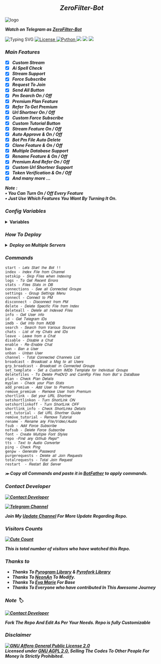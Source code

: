 <h2 align="center">
    <i>ZeroFilter-Bot</i>
</h2>

<img src="https://envs.sh/7gW.jpg" alt="logo" target="/blank">

_**Watch on Telegram as [ZeroFilter-Bot](https://t.me/zerofilterbot)**_

![Typing SVG](https://readme-typing-svg.herokuapp.com/?lines=ZERO+FILTER+BOT+!!;CREATED+BY+MYSELFNEON+⚡;CODED+WITH+ADVANCED+FEATURES+📝&color=00FF00)
<a href="https://github.com/MyselfNeon/NeonFilter-Bot/blob/master/LICENSE"> <img src="https://img.shields.io/badge/License- GPL 2.0 license -blueviolet?style=for-the-badge" alt="License" /> </a>
<a href="https://www.python.org/"> <img src="https://img.shields.io/badge/Written%20in-Python-skyblue?style=for-the-badge&logo=python" alt="Python" /> </a>
<a href="https://pypi.org/project/Pyrogram/"> <img src="https://img.shields.io/pypi/v/pyrogram?color=white&label=pyrogram&logo=python&logoColor=blue&style=for-the-badge" /></a>
<a href="https://github.com/Myselfneon/NeonFilter-Bot"> <img src="https://img.shields.io/github/repo-size/myselfneon/NeonFilter-bot?color=skyblue&logo=github&logoColor=blue&style=for-the-badge" /></a>
<a href="https://github.com/MyselfNeon/NeonFilter-Bot"> <img src="https://img.shields.io/github/last-commit/MyselfNeon/NeonFilter-Bot?color=black&logo=github&logoColor=black&style=for-the-badge" /></a>

### _Main Features_
<b><i>
- [x] Custom Stream
- [x] Ai Spell Check 
- [x] Stream Support
- [x] Force Subscribe
- [x] Request To Join
- [x] Send All Button
- [x] Pm Search On / Off
- [x] Premium Plan Feature
- [x] Refer To Get Premium
- [x] Url Shortner On / Off
- [x] Custom Force Subscribe
- [x] Custom Tutorial Button
- [x] Stream Feature On / Off
- [x] Auto Approve & On / Off
- [x] Bot Pm File Auto Delete
- [x] Clone Feature & On / Off 
- [x] Multiple Database Support
- [x] Rename Feature & On / Off
- [x] Premium And Refer On / Off   
- [x] Custom Url Shortner Support
- [x] Token Verification & On / Off 
- [x] And many more ...

Note :   
• You Can Turn On / Off Every Feature  
• Just Use Which Features You Want By Turning It On.  
</i></b>

### _Config Variables_

<details><summary><b>Variables</summary></b></summary>

* [`API_ID`] - _**From  <a href='https://my.telegram.org/'>Telegram Auth**_</a>
* [`API_HASH`] - _**From <a href='https://my.telegram.org/'>Telegram Auth**_</a>
* [`BOT_TOKEN`] - _**From <a href='https://t.me/botfather'>BotFather**_</a>
* [`ADMINS`] - **_Username or ID of Admin. `Separate multiple IDs by space`_**
* [`DB_URL`] - _**Your<a href='https://cloud.mongodb.com/'> MongoDB Url**_</a>
* [`DB_NAME`] - _**Your <a href='https://cloud.mongodb.com/'>MongoDB database Name**_</a> _`Optional`_
* [`LOG_CHANNEL`] - _**Bot Log Channel. Id startswith -100**_
* [`CHANNELS`] - _**This Is File Channel, Username or ID of channel or group.`Separate multiple IDs by space`**_
</details>

### _How To Deploy_

<details><summary><b><i>Deploy on Multiple Servers</i></summary></b></summary>

<details><summary><b><i>Deploy To Heroku</i></b></summary>
<p>
<br>
<a href="https://heroku.com/deploy?template=https://github.com/MyselfNeon/NeonFilter-Bot">
  <img src="https://www.herokucdn.com/deploy/button.svg" alt="Deploy To Heroku">
</a>
</p>
</details>

<details><summary><b><i>Deploy To Koyeb</i></b></summary>
<i>The fastest way to deploy the application is to click the Deploy to Koyeb button below.</i>

[![Deploy to Koyeb](https://www.koyeb.com/static/images/deploy/button.svg)](https://app.koyeb.com/deploy?type=git&repository=https://github.com/MyselfNeon/NeonFilter-Bot)
</details>

<details><summary><b><i>Deploy on Railway</i></b></summary>
<a href="https://railway.app/new/template/y0ryFO">
<img src="https://railway.app/button.svg" alt="Deploy on Railway">
</a>
</details>

<details><summary><i><b>Deploy To Render</b></i></summary>
<br>
<a href="https://render.com/deploy?repo=https://github.com/MyselfNeon/NeonFilter-Bot">
<img src="https://render.com/images/deploy-to-render-button.svg" alt="Deploy to Render">
</a>
</details>

<details><summary><b><i>Deploy To VPS</i></b></summary>
<p>
<pre>
Use VPS Branch
git clone https://github.com/MyselfNeon/NeonFilter-Bot
# Install Packages
pip3 install -U -r requirements.txt
Edit config.py with variables as given below then run bot
python3 bot.py
</pre>
</p>
</details>

</details>

### _Commands_
```
start - 𝐿𝑒𝑡𝑠 𝑆𝑡𝑎𝑟𝑡 𝑡ℎ𝑒 𝐵𝑜𝑡 !!
index - 𝐼𝑛𝑑𝑒𝑥 𝐹𝑖𝑙𝑒 𝑓𝑟𝑜𝑚 𝐶ℎ𝑎𝑛𝑛𝑒𝑙
setskip - 𝑆𝑘𝑖𝑝 𝐹𝑖𝑙𝑒𝑠 𝑤ℎ𝑒𝑛 𝐼𝑛𝑑𝑒𝑥𝑖𝑛𝑔
logs - 𝑇𝑜 𝐺𝑒𝑡 𝑅𝑒𝑐𝑒𝑛𝑡 𝐸𝑟𝑟𝑜𝑟𝑠
stats - 𝐹𝑖𝑙𝑒𝑠 𝑆𝑡𝑎𝑡𝑠 𝑖𝑛 𝐷𝐵
connections - 𝑆𝑒𝑒 𝑎𝑙𝑙 𝐶𝑜𝑛𝑛𝑒𝑐𝑡𝑒𝑑 𝐺𝑟𝑜𝑢𝑝𝑠
settings - 𝐺𝑟𝑜𝑢𝑝 𝑆𝑒𝑡𝑡𝑖𝑛𝑔𝑠 𝑀𝑒𝑛𝑢
connect - 𝐶𝑜𝑛𝑛𝑒𝑐𝑡 𝑡𝑜 𝑃𝑀
disconnect - 𝐷𝑖𝑠𝑐𝑜𝑛𝑛𝑒𝑐𝑡 𝑓𝑟𝑜𝑚 𝑃𝑀
delete - 𝐷𝑒𝑙𝑒𝑡𝑒 𝑆𝑝𝑒𝑐𝑖𝑓𝑖𝑐 𝐹𝑖𝑙𝑒 𝑓𝑟𝑜𝑚 𝐼𝑛𝑑𝑒𝑥
deleteall - 𝐷𝑒𝑙𝑒𝑡𝑒 𝑎𝑙𝑙 𝐼𝑛𝑑𝑒𝑥𝑒𝑑 𝐹𝑖𝑙𝑒𝑠
info - 𝐺𝑒𝑡 𝑈𝑠𝑒𝑟 𝑖𝑛𝑓𝑜
id - 𝐺𝑒𝑡 𝑇𝑒𝑙𝑒𝑔𝑟𝑎𝑚 𝐼𝐷𝑠
imdb - 𝐺𝑒𝑡 𝐼𝑛𝑓𝑜 𝑓𝑟𝑜𝑚 𝐼𝑀𝐷𝐵
search - 𝑆𝑒𝑎𝑟𝑐ℎ 𝑓𝑟𝑜𝑚 𝑉𝑎𝑟𝑖𝑜𝑢𝑠 𝑆𝑜𝑢𝑟𝑐𝑒𝑠
chats - 𝐿𝑖𝑠𝑡 𝑜𝑓 𝑚𝑦 𝐶ℎ𝑎𝑡𝑠 𝑎𝑛𝑑 𝐼𝐷𝑠
leave - 𝐿𝑒𝑎𝑣𝑒 𝑓𝑟𝑜𝑚 𝑎 𝐶ℎ𝑎𝑡
disable - 𝐷𝑖𝑠𝑎𝑏𝑙𝑒 𝑎 𝐶ℎ𝑎𝑡
enable - 𝑅𝑒-𝐸𝑛𝑎𝑏𝑙𝑒 𝐶ℎ𝑎𝑡
ban - 𝐵𝑎𝑛 𝑎 𝑈𝑠𝑒𝑟
unban - 𝑈𝑛𝑏𝑎𝑛 𝑈𝑠𝑒𝑟
channel - 𝑇𝑜𝑡𝑎𝑙 𝐶𝑜𝑛𝑛𝑒𝑐𝑡𝑒𝑑 𝐶ℎ𝑎𝑛𝑛𝑒𝑙𝑠 𝐿𝑖𝑠𝑡
broadcast - 𝐵𝑟𝑜𝑎𝑑𝑐𝑎𝑠𝑡 𝑎 𝑀𝑠𝑔 𝑡𝑜 𝑎𝑙𝑙 𝑈𝑠𝑒𝑟𝑠
grp_broadcast - 𝐵𝑟𝑜𝑎𝑑𝑐𝑎𝑠𝑡 𝑖𝑛 𝐶𝑜𝑛𝑛𝑒𝑐𝑡𝑒𝑑 𝐺𝑟𝑜𝑢𝑝𝑠
set_template - 𝑆𝑒𝑡 𝑎 𝐶𝑢𝑠𝑡𝑜𝑚 𝐼𝑀𝐷𝑏 𝑇𝑒𝑚𝑝𝑙𝑎𝑡𝑒 𝑓𝑜𝑟 𝐼𝑛𝑑𝑖𝑣𝑖𝑑𝑢𝑎𝑙 𝐺𝑟𝑜𝑢𝑝𝑠
deletefiles - 𝑇𝑜 𝐷𝑒𝑙𝑒𝑡𝑒 𝑃𝑟𝑒𝐷𝑉𝐷 𝑎𝑛𝑑 𝐶𝑎𝑚𝑅𝑖𝑝 𝐹𝑖𝑙𝑒𝑠 𝑓𝑟𝑜𝑚 𝐵𝑜𝑡'𝑠 𝐷𝑎𝑡𝑎𝐵𝑎𝑠𝑒
plan - 𝐶ℎ𝑒𝑐𝑘 𝑃𝑙𝑎𝑛 𝐷𝑒𝑡𝑎𝑖𝑙𝑠
myplan - 𝐶ℎ𝑒𝑐𝑘 𝑦𝑜𝑢𝑟 𝑃𝑙𝑎𝑛 𝑆𝑡𝑎𝑡𝑠
add_premium - 𝐴𝑑𝑑 𝑈𝑠𝑒𝑟 𝑡𝑜 𝑃𝑟𝑒𝑚𝑖𝑢𝑚
remove_premium - 𝑅𝑒𝑚𝑜𝑣𝑒 𝑈𝑠𝑒𝑟 𝑓𝑟𝑜𝑚 𝑃𝑟𝑒𝑚𝑖𝑢𝑚
shortlink - 𝑆𝑒𝑡 𝑦𝑜𝑢𝑟 𝑈𝑅𝐿 𝑆ℎ𝑜𝑟𝑡𝑛𝑒𝑟
setshortlinkon - 𝑇𝑢𝑟𝑛 𝑆ℎ𝑜𝑟𝑡𝐿𝑖𝑛𝑘 𝑂𝑁
setshortlinkoff - 𝑇𝑢𝑟𝑛 𝑆ℎ𝑜𝑟𝑡𝐿𝑖𝑛𝑘 𝑂𝐹𝐹
shortlink_info - 𝐶ℎ𝑒𝑐𝑘 𝑆ℎ𝑜𝑟𝑡𝐿𝑖𝑛𝑘𝑠 𝐷𝑒𝑡𝑎𝑖𝑙𝑠
set_tutorial - 𝑆𝑒𝑡 𝑈𝑅𝐿 𝑆ℎ𝑜𝑟𝑡𝑛𝑒𝑟 𝐺𝑢𝑖𝑑𝑒
remove_tutorial - 𝑅𝑒𝑚𝑜𝑣𝑒 𝑇𝑢𝑡𝑜𝑟𝑖𝑎𝑙
rename - 𝑅𝑒𝑛𝑎𝑚𝑒 𝑎𝑛𝑦 𝐹𝑖𝑙𝑒/𝑉𝑖𝑑𝑒𝑜/𝐴𝑢𝑑𝑖𝑜
fsub - 𝐴𝑑𝑑 𝐹𝑜𝑟𝑐𝑒 𝑆𝑢𝑏𝑠𝑐𝑟𝑖𝑏𝑒
nofsub - 𝐷𝑒𝑙𝑒𝑡𝑒 𝐹𝑜𝑟𝑐𝑒 𝑆𝑢𝑏𝑠𝑐𝑟𝑖𝑏𝑒
font - 𝐶𝑟𝑒𝑎𝑡𝑒 𝑀𝑢𝑙𝑡𝑖𝑝𝑙𝑒 𝐹𝑜𝑛𝑡 𝑆𝑡𝑦𝑙𝑒𝑠
repo -𝐹𝑖𝑛𝑑 𝑎𝑛𝑦 𝐺𝑖𝑡ℎ𝑢𝑏 𝑅𝑒𝑝𝑜™
tts - 𝑇𝑒𝑥𝑡 𝑡𝑜 𝐴𝑢𝑑𝑖𝑜 𝐶𝑜𝑛𝑣𝑒𝑟𝑡𝑒𝑟
ping - 𝐶ℎ𝑒𝑐𝑘 𝑃𝑖𝑛𝑔
genpw - 𝐺𝑒𝑛𝑒𝑟𝑎𝑡𝑒 𝑃𝑎𝑠𝑠𝑤𝑜𝑟𝑑
purgerequests - 𝐷𝑒𝑙𝑒𝑡𝑒 𝑎𝑙𝑙 𝐽𝑜𝑖𝑛 𝑅𝑒𝑞𝑢𝑒𝑠𝑡𝑠
totalrequests - 𝑇𝑜𝑡𝑎𝑙 𝐽𝑜𝑖𝑛 𝑅𝑒𝑞𝑢𝑒𝑠𝑡
restart  - 𝑅𝑒𝑠𝑡𝑎𝑟𝑡 𝐵𝑜𝑡 𝑆𝑒𝑟𝑣𝑒𝑟
```
<b><i>⪼ Copy all Commands and paste it in <a href='https://t.me/botfather'>BotFather</a> to apply commands.

<h3>Contact Developer</h3>

[![Contact Developer](https://img.shields.io/badge/Contact-Developer-blue?logo=telegram)](https://t.me/MyselfNeon)  

[![Telegram Channel](https://img.shields.io/badge/Telegram-Channel-blue?logo=telegram)](https://t.me/neonfiles)

Join My <a href='https://t.me/neonfiles'>Update Channel</a> For More Update Regarding Repo.

<h3>Visitors Counts</h3>
<a href="https://github.com/MyselfNeon/NeonFilter-Bot"><img alt="Cute Count" src="https://count.getloli.com/get/@NeonFilter-Bot?theme=rule34" /></a>

<b>This is total number of visitors who have watched this Repo.

### _Thanks to_ 
 - <b>Thanks To [Pyrogram Library](https://github.com/pyrogram/pyrogram) & [Pyrofork Library](https://github.com/Mayuri-Chan/pyrofork)
 - Thanks To [NeonAn](https://t.me/myselfneon) To Modify.
 - Thanks To [Eva Marie](https://t.me/TeamEvamaria) For Base
 - Thanks To Everyone who have contributed In This Awesome Journey</b>

### _Note_ 🏷️
 
[![Contact Developer](https://img.shields.io/badge/Telegram-Contact%20Developer-2CA5E0?style=flat&logo=telegram&logoColor=white)](https://telegram.me/MyselfNeon) 

<b>Fork The Repo And Edit As Per Your Needs. Repo is fully Customizable </b>

### _Disclaimer_
[![GNU Affero General Public License 2.0](https://www.gnu.org/graphics/agplv3-155x51.png)](https://www.gnu.org/licenses/agpl-3.0.en.html#header)    
<b>Licensed under [GNU AGPL 2.0.](https://github.com/MyselfNeon/NeonFilter-Bot/blob/main/LICENSE)
Selling The Codes To Other People For Money Is *Strictly Prohibited*.</b>

</pre>
</p>
</details>
